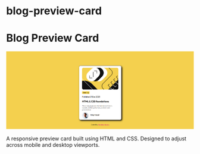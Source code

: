 # blog-preview-card

# Blog Preview Card

![Screenshot of the project](images/preview-card.png)

A responsive preview card built using HTML and CSS. Designed to adjust across mobile and desktop viewports.
